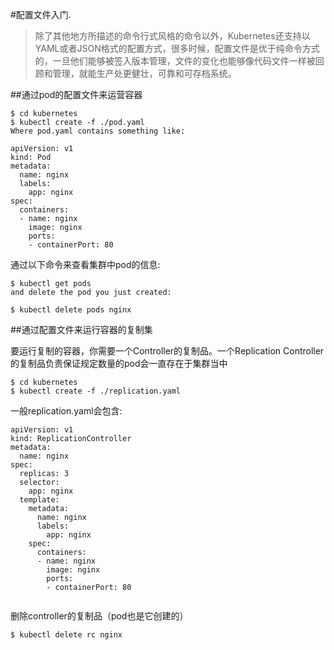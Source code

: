 #配置文件入门.

>除了其他地方所描述的命令行式风格的命令以外，Kubernetes还支持以YAML或者JSON格式的配置方式，很多时候，配置文件是优于纯命令方式的，一旦他们能够被签入版本管理，文件的变化也能够像代码文件一样被回顾和管理，就能生产处更健壮，可靠和可存档系统。


##通过pod的配置文件来运营容器

```
$ cd kubernetes
$ kubectl create -f ./pod.yaml
Where pod.yaml contains something like:

apiVersion: v1
kind: Pod
metadata:
  name: nginx
  labels:
    app: nginx
spec:
  containers:
  - name: nginx
    image: nginx
    ports:
    - containerPort: 80
```   

通过以下命令来查看集群中pod的信息:

```
$ kubectl get pods
and delete the pod you just created:

$ kubectl delete pods nginx
```

##通过配置文件来运行容器的复制集

要运行复制的容器，你需要一个Controller的复制品。一个Replication Controller的复制品负责保证规定数量的pod会一直存在于集群当中

```
$ cd kubernetes
$ kubectl create -f ./replication.yaml
```

一般replication.yaml会包含:
```
apiVersion: v1
kind: ReplicationController
metadata:
  name: nginx
spec:
  replicas: 3
  selector:
    app: nginx
  template:
    metadata:
      name: nginx
      labels:
        app: nginx
    spec:
      containers:
      - name: nginx
        image: nginx
        ports:
        - containerPort: 80
        
```

删除controller的复制品（pod也是它创建的）

```
$ kubectl delete rc nginx
```